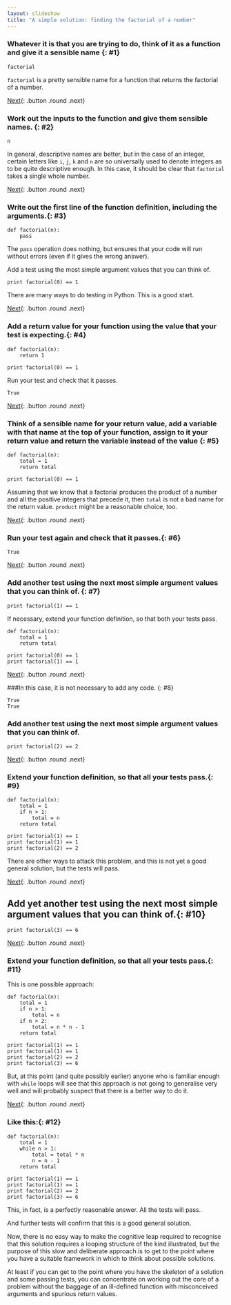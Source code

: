 ```yaml
---
layout: slideshow
title: "A simple solution: finding the factorial of a number"
---
```


### Whatever it is that you are trying to do, think of it as a function and give it a sensible name {: #1}

    factorial

`factorial` is a pretty sensible name for a function that returns the factorial of a number.

[Next](#2){: .button .round .next}

### Work out the inputs to the function and give them sensible names. {: #2}

    n

In general, descriptive names are better, but in the case of an integer, certain letters like `i`, `j`, `k` and `n` are so universally used to denote integers as to be quite descriptive enough. In this case, it should be clear that `factorial` takes a single whole number.

[Next](#3){: .button .round .next}

### Write out the first line of the function definition, including the arguments.{: #3}

    def factorial(n):
        pass

The `pass` operation does nothing, but ensures that your code will run without errors (even if it gives the wrong answer).

Add a test using the most simple argument values that you can think of.

    print factorial(0) == 1

There are many ways to do testing in Python. This is a good start.

[Next](#4){: .button .round .next}

### Add a return value for your function using the value that your test is expecting.{: #4}

    def factorial(n):
        return 1

    print factorial(0) == 1

Run your test and check that it passes.

    True

[Next](#5){: .button .round .next}

### Think of a sensible name for your return value, add a variable with that name at the top of your function, assign to it your return value and return the variable instead of the value {: #5}

    def factorial(n):
        total = 1
        return total

    print factorial(0) == 1

Assuming that we know that a factorial produces the product of a number and all the positive integers that precede it, then `total` is not a bad name for the return value. `product` might be a reasonable choice, too.

[Next](#6){: .button .round .next}

### Run your test again and check that it passes.{: #6}

    True

[Next](#7){: .button .round .next}

### Add another test using the next most simple argument values that you can think of. {: #7}

    print factorial(1) == 1

If necessary, extend your function definition, so that both your tests pass.

    def factorial(n):
        total = 1
        return total

    print factorial(0) == 1
    print factorial(1) == 1

[Next](#8){: .button .round .next}

###In this case, it is not necessary to add any code. {: #8}

    True
    True

### Add another test using the next most simple argument values that you can think of.

    print factorial(2) == 2

[Next](#9){: .button .round .next}

### Extend your function definition, so that all your tests pass.{: #9}

    def factorial(n):
        total = 1
        if n > 1:
            total = n
        return total

    print factorial(1) == 1
    print factorial(1) == 1
    print factorial(2) == 2

There are other ways to attack this problem, and this is not yet a good general solution, but the tests will pass.

[Next](#10){: .button .round .next}

## Add yet another test using the next most simple argument values that you can think of.{: #10}

    print factorial(3) == 6

[Next](#11){: .button .round .next}

### Extend your function definition, so that all your tests pass.{: #11}

This is one possible approach:

    def factorial(n):
        total = 1
        if n > 1:
            total = n
        if n > 2:
            total = n * n - 1
        return total

    print factorial(1) == 1
    print factorial(1) == 1
    print factorial(2) == 2
    print factorial(3) == 6

But, at this point (and quite possibly earlier) anyone who is familiar enough with `while` loops will see that this approach is not going to generalise very well and will probably suspect that there is a better way to do it.

[Next](#12){: .button .round .next}

### Like this:{: #12}

    def factorial(n):
        total = 1
        while n > 1:
            total = total * n
            n = n - 1
        return total

    print factorial(1) == 1
    print factorial(1) == 1
    print factorial(2) == 2
    print factorial(3) == 6

This, in fact, is a perfectly reasonable answer. All the tests will pass.

And further tests will confirm that this is a good general solution.

Now, there is no easy way to make the cognitive leap required to recognise that this solution requires a looping structure of the kind illustrated, but the purpose of this slow and deliberate approach is to get to the point where you have a suitable framework in which to think about possible solutions.

At least if you can get to the point where you have the skeleton of a solution and some passing tests, you can concentrate on working out the core of a problem without the baggage of an ill-defined function with misconceived arguments and spurious return values.

